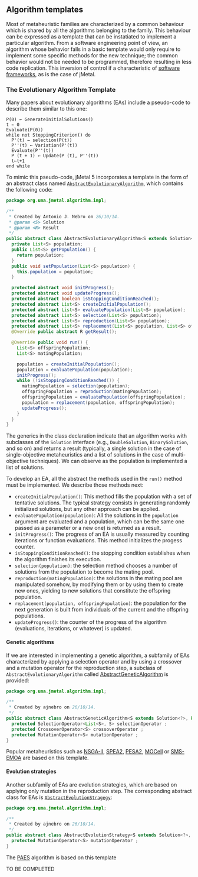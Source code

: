 ## Algorithm templates

Most of metaheuristic families are characterized by a common behaviour which is shared by all the algorithms belonging to the family. This behaviour can be expressed as a template that can be instatiated to implement a particular algorithm. From a software engineering point of view, an algorithm whose behavior falls in a basic template would only require to implement some specific methods for the new technique; the common behavior would not be needed to be programmed, therefore resulting in less code replication. This inversion of control if a characteristic of [software frameworks](https://en.wikipedia.org/wiki/Software_framework), as is the case of jMetal.

### The Evolutionary Algorithm Template
Many papers about evolutionary algorithms (EAs) include a pseudo-code to describe them similar to this one:  
```
P(0) ← GenerateInitialSolutions() 
t ← 0
Evaluate(P(0))
while not StoppingCriterion() do
  P'(t) ← selection(P(t))
  P''(t) ← Variation(P'(t)) 
  Evaluate(P''(t))
  P (t + 1) ← Update(P (t), P''(t)) 
  t←t+1
end while
```

To mimic this pseudo-code, jMetal 5 incorporates a template in the form of an abstract class named [`AbstractEvolutionaryAlgorithm`](https://github.com/jMetal/jMetal/blob/master/jmetal-core/src/main/java/org/uma/jmetal/algorithm/impl/AbstractEvolutionaryAlgorithm.java), which contains the following code:
```java
package org.uma.jmetal.algorithm.impl;

/**
 * Created by Antonio J. Nebro on 26/10/14.
 * @param <S> Solution
 * @param <R> Result
 */
public abstract class AbstractEvolutionaryAlgorithm<S extends Solution<?>, R>  implements Algorithm<R>{
  private List<S> population;
  public List<S> getPopulation() {
    return population;
  }
  public void setPopulation(List<S> population) {
    this.population = population;
  }

  protected abstract void initProgress();
  protected abstract void updateProgress();
  protected abstract boolean isStoppingConditionReached();
  protected abstract List<S> createInitialPopulation();
  protected abstract List<S> evaluatePopulation(List<S> population);
  protected abstract List<S> selection(List<S> population);
  protected abstract List<S> reproduction(List<S> population);
  protected abstract List<S> replacement(List<S> population, List<S> offspringPopulation);
  @Override public abstract R getResult();

  @Override public void run() {
    List<S> offspringPopulation;
    List<S> matingPopulation;

    population = createInitialPopulation();
    population = evaluatePopulation(population);
    initProgress();
    while (!isStoppingConditionReached()) {
      matingPopulation = selection(population);
      offspringPopulation = reproduction(matingPopulation);
      offspringPopulation = evaluatePopulation(offspringPopulation);
      population = replacement(population, offspringPopulation);
      updateProgress();
    }
  }
}  
```
The generics in the class declaration indicate that an algorithm works with subclasses of the `Solution` interface (e.g., `DoubleSolution`, `BinarySolution`, and so on) and returns a result (typically, a single solution in the case of single-objective metaheuristics and a list of solutions in the case of multi-objective techniques). We can observe as the population is implemented a list of solutions.

To develop an EA, all the abstract the methods used in the `run()` method must be implemented. We describe those methods next:
* `createInitialPopulation()`: This method fills the population with a set of tentative solutions. The typical strategy consists in generating randomly initialized solutions, but any other approach can be applied.
* `evaluatePopulation(population)`: All the solutions in the `population` argument are evaluated and a population, which can be the same one passed as a parameter or a new one) is returned as a result.
* `initProgress()`: The progress of an EA is usually measured by counting iterations or function evaluations. This method initializes the progess counter.
* `isStoppingConditionReached()`: the stopping condition establishes when the algorithm finishes its execution.
* `selection(population)`: the selection method chooses a number of solutions from the population to become the mating pool.
* `reproduction(matingPopulation)`: the solutions in the mating pool are manipulated somehow, by modifying them or by using them to create new ones, yielding to new solutions that constitute the offspring population.
* `replacement(population, offspringPopulation)`: the population for the next generation is built from individuals of the current and the offspring populations.
* `updateProgress()`: the counter of the progress of the algorithm (evaluations, iterations, or whatever) is updated.

#### Genetic algorithms 
If we are interested in implementing a genetic algorithm, a subfamily of EAs characterized by applying a selection operator and by using a crossover and a mutation operator for the reproduction step, a subclass of `AbstractEvolutionaryAlgorithm` called [AbstractGeneticAlgorithm](https://github.com/jMetal/jMetal/blob/master/jmetal-core/src/main/java/org/uma/jmetal/algorithm/impl/AbstractGeneticAlgorithm.java) is provided:
```java
package org.uma.jmetal.algorithm.impl;

/**
 * Created by ajnebro on 26/10/14.
 */
public abstract class AbstractGeneticAlgorithm<S extends Solution<?>, Result> extends AbstractEvolutionaryAlgorithm<S, Result> {
  protected SelectionOperator<List<S>, S> selectionOperator ;
  protected CrossoverOperator<S> crossoverOperator ;
  protected MutationOperator<S> mutationOperator ;
}
```
Popular metaheuristics such as [NSGA-II](https://github.com/jMetal/jMetal/blob/jmetal-5.0/jmetal-algorithm/src/main/java/org/uma/jmetal/algorithm/multiobjective/nsgaii/NSGAII.java), [SPEA2](https://github.com/jMetal/jMetal/blob/jmetal-5.0/jmetal-algorithm/src/main/java/org/uma/jmetal/algorithm/multiobjective/spea2/SPEA2.java), [PESA2](https://github.com/jMetal/jMetal/blob/jmetal-5.0/jmetal-algorithm/src/main/java/org/uma/jmetal/algorithm/multiobjective/pesa2/PESA2.java), [MOCell](https://github.com/jMetal/jMetal/blob/jmetal-5.0/jmetal-algorithm/src/main/java/org/uma/jmetal/algorithm/multiobjective/nsgaii/NSGAII.java) or [SMS-EMOA](https://github.com/jMetal/jMetal/blob/jmetal-5.0/jmetal-algorithm/src/main/java/org/uma/jmetal/algorithm/multiobjective/smsemoa/SMSEMOA.java) are based on this template.

#### Evolution strategies
Another subfamily of EAs are evolution strategies, which are based on applying only mutation in the reproduction step. The corresponding abstract class for EAs is [`AbstractEvolutionStragegy`](https://github.com/jMetal/jMetal/blob/master/jmetal-core/src/main/java/org/uma/jmetal/algorithm/impl/AbstractEvolutionStrategy.java):

```java
package org.uma.jmetal.algorithm.impl;

/**
 * Created by ajnebro on 26/10/14.
 */
public abstract class AbstractEvolutionStrategy<S extends Solution<?>, Result> extends AbstractEvolutionaryAlgorithm<S, Result> {
  protected MutationOperator<S> mutationOperator ;
}
```
The [PAES](https://github.com/jMetal/jMetal/blob/jmetal-5.0/jmetal-algorithm/src/main/java/org/uma/jmetal/algorithm/multiobjective/paes/PAES.java) algorithm is based on this template

TO BE COMPLETED
